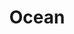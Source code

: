 --- 
title: "Ocean"
publishdate: "2019-7-7T16:48:46+02:00"
src: "https://365manga.net/manga/ocean"
image: "https://data.365manga.net/images/thumbnails/15799-ocean.jpg"
description: "A story of a lost girl alone on an mysterious island, in the ocean."
---